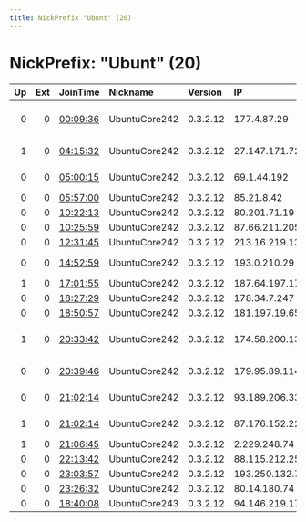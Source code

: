 ```yaml
---
title: NickPrefix "Ubunt" (20)
---
```


# NickPrefix: "Ubunt" (20)

|   Up |   Ext | JoinTime                                                                                            | Nickname      | Version   | IP             | AS                                       | CC   |   ORp |   Dirp | OS    | Contact   |   eFamMembers |
|-----:|------:|:----------------------------------------------------------------------------------------------------|:--------------|:----------|:---------------|:-----------------------------------------|:-----|------:|-------:|:------|:----------|--------------:|
|    0 |     0 | [00:09:36](https://metrics.torproject.org/rs.html#details/171414859BDBF0BBB40EB63E85399324941F5565) | UbuntuCore242 | 0.3.2.12  | 177.4.87.29    | Brasil Telecom S/A - Filial Distrito Fed | br   | 43265 |      0 | Linux | None      |             1 |
|    1 |     0 | [04:15:32](https://metrics.torproject.org/rs.html#details/28097BFDE8B7BDA0D9E1DFE09F3555215677C45E) | UbuntuCore242 | 0.3.2.12  | 27.147.171.72  | Link3 Technologies Ltd.                  | bd   | 39543 |      0 | Linux | None      |             1 |
|    0 |     0 | [05:00:15](https://metrics.torproject.org/rs.html#details/432828D470BB3AC030C53774D2A4BC26F73538E9) | UbuntuCore242 | 0.3.2.12  | 69.1.44.192    | WideOpenWest Finance LLC                 | us   | 34473 |      0 | Linux | None      |             1 |
|    0 |     0 | [05:57:00](https://metrics.torproject.org/rs.html#details/4F566618EE30A2D57BA4766637BD729D80FD8A7A) | UbuntuCore242 | 0.3.2.12  | 85.21.8.42     | VimpelCom                                | ru   | 33489 |      0 | Linux | None      |             1 |
|    0 |     0 | [10:22:13](https://metrics.torproject.org/rs.html#details/3F750CF5671A85EC00486CA8B937688CD07A946E) | UbuntuCore242 | 0.3.2.12  | 80.201.71.19   | Proximus NV                              | be   | 46749 |      0 | Linux | None      |             1 |
|    0 |     0 | [10:25:59](https://metrics.torproject.org/rs.html#details/A78CE445184A213E9FF8FC4869B06A76B283C6DC) | UbuntuCore242 | 0.3.2.12  | 87.66.211.205  | Proximus NV                              | be   | 40977 |      0 | Linux | None      |             1 |
|    0 |     0 | [12:31:45](https://metrics.torproject.org/rs.html#details/AAC221B4393D2EF1AE49D9EA7C79E2DFDF428767) | UbuntuCore242 | 0.3.2.12  | 213.16.219.131 | Forthnet                                 | gr   | 46437 |      0 | Linux | None      |             1 |
|    0 |     0 | [14:52:59](https://metrics.torproject.org/rs.html#details/3669B214CDBE146A6A13C129BC98A3452C23ACEE) | UbuntuCore242 | 0.3.2.12  | 193.0.210.29   | FHU COMPOWER Dariusz Krocz               | pl   | 34931 |      0 | Linux | None      |             1 |
|    1 |     0 | [17:01:55](https://metrics.torproject.org/rs.html#details/7A2D0B0A0E7AF03379C49EB344C755261939C188) | UbuntuCore242 | 0.3.2.12  | 187.64.197.172 | CLARO S.A.                               | br   | 44263 |      0 | Linux | None      |             1 |
|    0 |     0 | [18:27:29](https://metrics.torproject.org/rs.html#details/3BB64D3E137E9071DAFB5AE8F57DF6BDC60DCFAE) | UbuntuCore242 | 0.3.2.12  | 178.34.7.247   | Rostelecom                               | ru   | 39295 |      0 | Linux | None      |             1 |
|    0 |     0 | [18:50:57](https://metrics.torproject.org/rs.html#details/4C652B99C2FA5234C5F5F68BF291CDF9DE42561D) | UbuntuCore242 | 0.3.2.12  | 181.197.19.65  | Cable Onda                               | pa   | 32955 |      0 | Linux | None      |             1 |
|    1 |     0 | [20:33:42](https://metrics.torproject.org/rs.html#details/619BBA759E29AC1D1604082E306C294E5D58C54C) | UbuntuCore242 | 0.3.2.12  | 174.58.200.134 | Comcast Cable Communications, LLC        | us   | 44193 |      0 | Linux | None      |             1 |
|    0 |     0 | [20:39:46](https://metrics.torproject.org/rs.html#details/CF46CCBA6852F67FD7D5E3CA892B4B864AA7F4BC) | UbuntuCore242 | 0.3.2.12  | 179.95.89.114  | TELEFu00D4NICA BRASIL S.A                | br   | 33309 |      0 | Linux | None      |             1 |
|    0 |     0 | [21:02:14](https://metrics.torproject.org/rs.html#details/1D9958E55288D49E09971A826F5449C0DB6FDE46) | UbuntuCore242 | 0.3.2.12  | 93.189.206.33  | JSC ER-Telecom Holding                   | ru   | 41499 |      0 | Linux | None      |             1 |
|    1 |     0 | [21:02:14](https://metrics.torproject.org/rs.html#details/26FDE5B8D44F55BEC71FEB6A2730D8D8228861DD) | UbuntuCore242 | 0.3.2.12  | 87.176.152.229 | Deutsche Telekom AG                      | de   | 43661 |      0 | Linux | None      |             1 |
|    1 |     0 | [21:06:45](https://metrics.torproject.org/rs.html#details/7F5064487B852BB11C9F3BCE55486162440346D9) | UbuntuCore242 | 0.3.2.12  | 2.229.248.74   | Fastweb                                  | it   | 43590 |      0 | Linux | None      |             1 |
|    0 |     0 | [22:13:42](https://metrics.torproject.org/rs.html#details/6C10D6D5CD81B9ED916B8ECF3C7C00A9C9810DFB) | UbuntuCore242 | 0.3.2.12  | 88.115.212.252 | Elisa Oyj                                | fi   | 40615 |      0 | Linux | None      |             1 |
|    0 |     0 | [23:03:57](https://metrics.torproject.org/rs.html#details/DA00B9662089DF31873370630E77C61FDFE138AC) | UbuntuCore242 | 0.3.2.12  | 193.250.132.79 | Orange                                   | fr   | 36959 |      0 | Linux | None      |             1 |
|    0 |     0 | [23:26:32](https://metrics.torproject.org/rs.html#details/FD2708E884872638CEB2E5688DEC80F997CEDC69) | UbuntuCore242 | 0.3.2.12  | 80.14.180.74   | Orange                                   | fr   | 35159 |      0 | Linux | None      |             1 |
|    0 |     0 | [18:40:08](https://metrics.torproject.org/rs.html#details/486F21175510761D3FADC94ACFA0A062693FA19B) | UbuntuCore243 | 0.3.2.12  | 94.146.219.170 | Telenor A/S                              | dk   | 44031 |      0 | Linux | None      |             1 |
